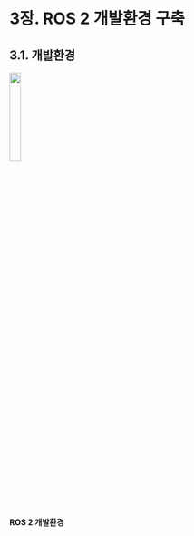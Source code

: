 # 3장. ROS 2 개발환경 구축
## 3.1. 개발환경

<img src="./img/ROS_DevSetting." width = 20%><br>**ROS 2 개발환경**</img>
